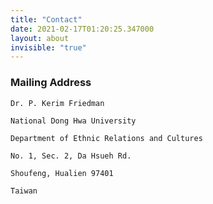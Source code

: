 ```yaml
---
title: "Contact"
date: 2021-02-17T01:20:25.347000
layout: about
invisible: "true"
---
```


### Mailing Address

    Dr. P. Kerim Friedman

    National Dong Hwa University 

    Department of Ethnic Relations and Cultures

    No. 1, Sec. 2, Da Hsueh Rd.

    Shoufeng, Hualien 97401 

    Taiwan
